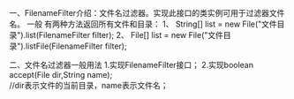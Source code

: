 一、FilenameFilter介绍：文件名过滤器。实现此接口的类实例可用于过滤器文件名。
	一般	有两种方法返回所有文件和目录：
		1、 String[] list = 	new File("文件目录").list(FilenameFilter filter);
		2、 File[] list = new File("文件目录").listFile(FilenameFilter filter);
		
		
二、文件名过滤器一般用法
	1.实现FilenameFilter接口；
	2.实现boolean accept(File dir,String name);  
	 //dir表示文件的当前目录，name表示文件名；
	
